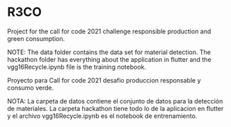    # R3CO

Project for the call for code 2021 challenge responsible production and green consumption.

NOTE: The data folder contains the data set for material detection. The hackathon folder has everything about the application in flutter and the vgg16Recycle.ipynb file is the training notebook.


Proyecto para Call for code 2021 desafio produccion responsable y consumo verde.

NOTA: La carpeta de datos contiene el conjunto de datos para la detección de materiales. La carpeta hackathon tiene todo lo de la aplicacion en flutter y el archivo vgg16Recycle.ipynb es el notebook de entrenamiento.
